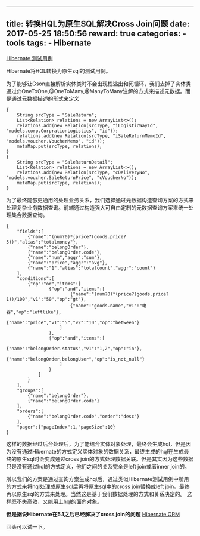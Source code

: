 
---
title: 转换HQL为原生SQL解决Cross Join问题
date: 2017-05-25 18:50:56
reward: true
categories:
    - tools
tags:
    - Hibernate
---

[Hibernate 测试用例](https://github.com/hibernate/hibernate-orm/blob/0a2a5c622e3eb30724e80bc8661c0ac55ebfb2be/hibernate-core/src/test/java/org/hibernate/test/locale/LocaleTest.java#L43)

Hibernate将HQL转换为原生sql的测试用例。

<!--more-->

为了能够让Gson直接解析实体类时不会出现栈溢出和死循环，我们去掉了实体类通过@OneToOne,@OneToMany,@ManyToMany注解的方式来描述元数据。而是通过元数据描述的形式来定义

```
{
    String srcType = "SaleReturn";
    List<Relation> relations = new ArrayList<>();
    relations.add(new Relation(srcType, "iLogisticWayId", "models.corp.CorprationLogistics", "id"));
    relations.add(new Relation(srcType, "iSaleReturnMemoId", "models.voucher.VoucherMemo", "id"));
    metaMap.put(srcType, relations);
}
{
    String srcType = "SaleReturnDetail";
    List<Relation> relations = new ArrayList<>();
    relations.add(new Relation(srcType, "cDeliveryNo", "models.voucher.SaleReturnPrice", "cVoucherNo"));
    metaMap.put(srcType, relations);
}
```

为了最终能够更通用的处理业务关系，我们选择通过元数据构造查询方案的方式来处理复杂业务数据查询。前端通过构造强大可自由定制的元数据查询方案来统一处理集合数据查询。

```
{
	"fields":[
		{"name":"(num?0)*(price?(goods.price?5))","alias":"totalmoney"},
		{"name":"belongOrder"},
		{"name":"belongOrder.code"},
		{"name":"num","aggr":"sum"},
		{"name":"price","aggr":"avg"},
		{"name":"1","alias":"totalcount","aggr":"count"}
	],
	"conditions":[
		{"op":"or","items":[
				{"op":"and","items":[
						{"name":"(num?0)*(price?(goods.price?1))/100","v1":"50","op":"gt"},
						{"name":"goods.name","v1":"电器","op":"leftlike"},
						{"name":"price","v1":"5","v2":"10","op":"between"}
					]
				},
				{"op":"and","items":[
						{"name":"belongOrder.status","v1":"1,2","op":"in"},
						{"name":"belongOrder.belongUser","op":"is_not_null"}
					]
				}
			]
		}
	],
	"groups":[
		{"name":"belongOrder"},
		{"name":"belongOrder.code"}
	],
	"orders":[
		{"name":"belongOrder.code","order":"desc"}
	],
	"pager":{"pageIndex":1,"pageSize":10}
}
```

这样的数据经过后台处理后，为了能结合实体对象处理，最终会生成hql，但是因为没有通过Hibernate的方式定义实体对象的数据关系，最终生成的hql在生成最终的原生sql时会变成通过cross join的方式处理数据关联。但是其实因为这些数据只是没有通过hql的方式定义，他们之间的关系完全是left join或者inner join的。

所以我们的方案是通过查询方案生成hql后，通过类似Hibernate测试用例中所用的方式来将hql处理成原生sql后再将原生sql中的cross join替换成left join。最终再以原生sql的方式来处理。当然这是基于我们数据处理的方式和关系决定的。
这样既不失高效，又能用上hql的面向对象。

**但是据说Hibernate在5.1之后已经解决了cross join的问题**
[Hibernate ORM](https://hibernate.atlassian.net/projects/HHH/issues/HHH-16?filter=allissues&orderby=votes+DESC%2C+priority+DESC%2C+updated+DESC)

回头可以试一下。